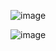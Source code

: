 ![image](https://github.com/user-attachments/assets/22437ea9-da95-41c9-905c-a53726f57028)

![image](https://github.com/user-attachments/assets/d0179142-f4e8-4486-af8a-d48d21f5ffd4)
